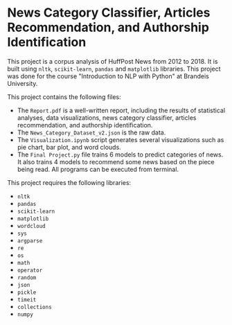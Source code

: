 # News Category Classifier, Articles Recommendation, and Authorship Identification
This project is a corpus analysis of HuffPost News from 2012 to 2018. It is built using `nltk`, `scikit-learn`, `pandas` and `matplotlib` libraries. This project was done for the course "Introduction to NLP with Python" at Brandeis University.

This project contains the following files:
* The `Report.pdf` is a well-written report, including the results of statistical analyses, data visualizations, news category classifier, articles recommendation, and authorship identification.
* The `News_Category_Dataset_v2.json` is the raw data.
* The `Visualization.ipynb` script generates several visualizations such as pie chart, bar plot, and word clouds.
* The `Final Project.py` file trains 6 models to predict categories of news. It also trains 4 models to recommend some news based on the piece being read. All programs can be executed from terminal.

This project requires the following libraries: 
* `nltk`
* `pandas`
* `scikit-learn`
* `matplotlib`
* `wordcloud`
* `sys`
* `argparse`
* `re`
* `os`
* `math`
* `operator`
* `random`
* `json`
* `pickle`
* `timeit`
* `collections`
* `numpy`
